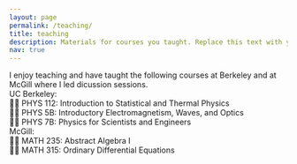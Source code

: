 ```yaml
---
layout: page
permalink: /teaching/
title: teaching
description: Materials for courses you taught. Replace this text with your description.
nav: true
---
```


<!-- For now, this page is assumed to be a static description of your courses. You can convert it to a collection similar to `_projects/` so that you can have a dedicated page for each course.

Organize your courses by years, topics, or universities, however you like! -->

I enjoy teaching and have taught the following courses at Berkeley and at McGill where I led dicussion sessions. <br>
UC Berkeley: <br>
🧑‍🏫 PHYS 112: Introduction to Statistical and Thermal Physics <br>
🧑‍🏫 PHYS 5B: Introductory Electromagnetism, Waves, and Optics <br>
🧑‍🏫 PHYS 7B: Physics for Scientists and Engineers <br>
McGill: <br>
🧑‍🏫 MATH 235: Abstract Algebra I <br>
🧑‍🏫 MATH 315: Ordinary Differential Equations <br>

